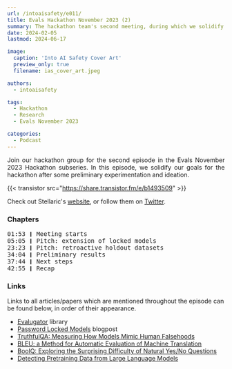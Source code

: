 ```yaml
---
url: /intoaisafety/e011/
title: Evals Hackathon November 2023 (2)
summary: The hackathon team's second meeting, during which we solidify our goals and discuss initial experimentation.
date: 2024-02-05
lastmod: 2024-06-17

image:
  caption: 'Into AI Safety Cover Art'
  preview_only: true
  filename: ias_cover_art.jpeg

authors:
  - intoaisafety

tags:
  - Hackathon
  - Research
  - Evals November 2023

categories: 
  - Podcast
---
```


<div style="text-align: justify">
Join our hackathon group for the second episode in the Evals November 2023 Hackathon subseries. In this episode, we solidify our goals for the hackathon after some preliminary experimentation and ideation.

{{< transistor src="https://share.transistor.fm/e/b1493509" >}}

Check out Stellaric's <a href="https://stellaric.pw/" target="_blank" rel="noreferrer noopener">website</a>, or follow them on <a href="https://twitter.com/stellaricpw" target="_blank" rel="noreferrer noopener">Twitter</a>.
</div>

### Chapters

<div style="text-align: left; font-family:monospace;">
01:53 ❙ Meeting starts<br>
05:05 ❙ Pitch: extension of locked models<br>
23:23 ❙ Pitch: retroactive holdout datasets<br>
34:04 ❙ Preliminary results<br>
37:44 ❙ Next steps<br>
42:55 ❙ Recap
</div>

### Links

Links to all articles/papers which are mentioned throughout the episode can be found below, in order of their appearance.
- <a href="https://github.com/LRudL/evalugator" target="_blank" rel="noreferrer noopener">Evalugator</a> library
- <a href="https://www.alignmentforum.org/posts/rZs6ddqNnW8LXuJqA/password-locked-models-a-stress-case-for-capabilities" target="_blank" rel="noreferrer noopener">Password Locked Models</a> blogpost
- <a href="https://arxiv.org/abs/2109.07958" target="_blank" rel="noreferrer noopener">TruthfulQA: Measuring How Models Mimic Human Falsehoods</a>
- <a href="https://aclanthology.org/P02-1040.pdf">BLEU: a Method for Automatic Evaluation of Machine Translation</a>
- <a href="https://arxiv.org/abs/1905.10044" target="_blank" rel="noreferrer noopener">BoolQ: Exploring the Surprising Difficulty of Natural Yes/No Questions</a>
- <a href="https://arxiv.org/abs/2310.16789" target="_blank" rel="noreferrer noopener">Detecting Pretraining Data from Large Language Models</a>

<!-- end of the list -->